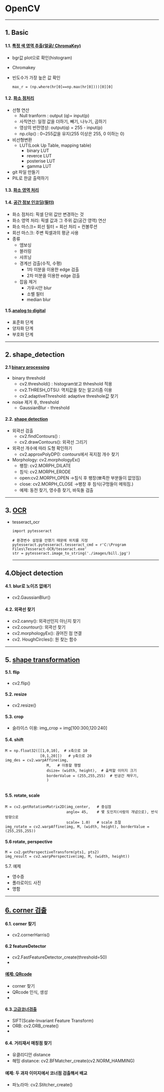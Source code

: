 # OpenCV

---

## 1. Basic

#### 1.1. [특정 색 영역  추출(얼굴/ ChromaKey)](https://github.com/shiney5213/SamsungMultiCampus/blob/master/1.openCV/200106_day1_OpenCV기초%2C크로마키.ipynb)

- bgr값 plot으로 확인(histogram)

- Chromakey

- 빈도수가 가장 높은 값 확인

   ``` 
   max_r = (np.where(hr[0]==np.max(hr[0])))[0][0]
   ```


#### 1.2. [화소 점처리](https://github.com/shiney5213/SamsungMultiCampus/blob/master/1.openCV/200107_day2_2.화소점처리%2C클래핑%2CLUT%2Cgif_file%2Cpil_한글처리(np.clip%2Cnp.LUT).ipynb)
-  선형 연산
   -  Null tranform : output (q)= input(p)
   -  사칙연산: 일정 값을 더하기, 빼기, 나누기, 곱하기
   -  영상의 반전영상: output(q) = 255 - input(p)
   -  np.clip() : 0~255값을 유지(255 이상은 255, 0 이하는 0)
- 비선형변환
  - LUT(Look Up Table, mapping table)
    - binary LUT
    - reverce LUT
    - posterise LUT
    - gamma LUT
- git 파일 만들기
- PIL로 한글 출력하기

#### 1.3. [화소 영역 처리](https://github.com/shiney5213/SamsungMultiCampus/blob/master/1.openCV/200108_day3_1.필터(다양한필터%2C정규화%2C1차미분%2C2차미분%2C엣지검출%2C이상치검출).ipynb)

#### 1.4. [공간 정보 인코딩(필터)](https://github.com/shiney5213/SamsungMultiCampus/blob/master/1.openCV/200108_day3_1.%ED%95%84%ED%84%B0(%EB%8B%A4%EC%96%91%ED%95%9C%20%ED%95%84%ED%84%B0%2C%EC%A0%95%EA%B7%9C%ED%99%94%2C1%EC%B0%A8%EB%AF%B8%EB%B6%84%2C2%EC%B0%A8%20%EB%AF%B8%EB%B6%84%2C%EC%97%A3%EC%A7%80%20%EA%B2%80%EC%B6%9C%2C%EC%9D%B4%EC%83%81%EC%B9%98%20%EA%B2%80%EC%B6%9C).ipynb)

- 화소 점처리: 픽셀 단위 값만 변경하는 것
- 화소 영역 처리: 픽셀 값과 그 주위 값(공간 영역) 연산
- 화소 마스크= 회선 필터 = 회선 처리 = 컨볼루션
- 회선 마스크: 주변 픽셀과의 평균 사용 
- 종류
	- 엠보싱
	- 블러링
	- 샤프닝
	- 경계선 검출(수직, 수평)
		- 1차 미분을 이용한 edge 검출
		- 2차 미분을 이용한 edge 검출
	- 잡음 제거
		- 가우시안 blur
		- 소벨 필터
		- median blur
	
#### 1.5.[analog to digital ](https://github.com/shiney5213/SamsungMultiCampus/blob/master/1.openCV/200108_day3_2.아날로그신호_to_디지털신호.ipynb)
-  표준화 단계
-  양자화 단계
-  부호화 단계

---
## 2. shape_detection

#### 2.1 [binary processing](https://github.com/shiney5213/SamsungMultiCampus/blob/master/1.openCV/200109_day4_1.binary_processing(threshold%2C).ipynb)
- binary threshold
	- cv2.threshold() :  histogram보고 thheshold 적용  
	- cv2.THRESH_OTSU: 역치값을 찾는 알고리즘 이용
	- cv2.adaptiveThreshold: adaptive threshole값 찾기
- noise 제거 후, threshold
	- GaussianBlur - threshold

#### 2.2. [shape detection](https://github.com/shiney5213/SamsungMultiCampus/blob/master/1.openCV/200109_day4_2.shape_detection(contour%2C%20morphologyEx).ipynb)
-  외곽선 검출
	- cv2.findContours() : 
	- cv2.drawContours(): 외곽선 그리기
- 외곽선 개수에 따라 도형 확인하기
	- cv2.approxPolyDP(): contours에서 꼭지점 개수 찾기
- Morphology: cv2.morphologyEx()
  - 팽창: cv2.MORPH_DILATE 
  - 침식: cv2.MORPH_ERODE
  - open:cv2.MORPH_OPEN ->침식 후 팽창(뾰족한 부분들이 없엉짐)
  - close:  cv2.MORPH_CLOSE ->팽창 후 침식(구멍들이 메워짐.)
  - 예제: 동전 찾기, 영수증 찾기, 바둑돌 검출
  

---

## 3. [OCR](https://github.com/shiney5213/SamsungMultiCampus/blob/master/1.openCV/200110_day5_1.ocr_program.ipynb)
- tesseract_ocr

  ```
  import pytesseract
  
  # 환경변수 설정을 안했기 때문에 위치를 지정
  pytesseract.pytesseract.tesseract_cmd = r'C:\Program Files\Tesseract-OCR/tesseract.exe'
  str = pytesseract.image_to_string('./images/bill.jpg')
  ```

  ---
  
## 4.Object detection
#### 4.1. blur로 노이즈 없애기
  - cv2.GaussianBlur()

#### 4.2. 외곽선 찾기
  - cv2.canny(): 외곽선인지 아닌지 찾기
  - cv2.countour(): 외곽선 찾기
  - cv2.morphologyEx(): 끊어진 점 연결
  - cv2. HoughCircles(): 원 찾는 함수

---
## 5. [shape transformation](https://github.com/shiney5213/SamsungMultiCampus/blob/master/1.openCV/200110_day5_3.affin_transformation.ipynb)
#### 5.1. flip
- cv2.flip()
#### 5.2. resize
- cv2.resize()
#### 5.3. crop
- 슬라이스 이용: img_crop = img[100:300,120:240]
#### 5.4. shift
```
M = np.float32([[1,0,10],  # x축으로 10
                [0,1,20]])   # y축으로 20
img_des = cv2.warpAffine(img, 
                   M,   # 이동할 행렬
                   dsize= (width, height),  # 출력할 이미지 크기 
                   borderValue = (255,255,255)  # 빈공간 채우기, 
                   )
                       
```

#### 5.5. rotate, scale

```
M = cv2.getRotationMatrix2D(img_center,   # 중심점
                            angle= 45,    # 몇 도인지(사람의 개념으로), 반식 방향으로
                            scale= 1.0)   # scale 조절
img_rotate = cv2.warpAffine(img, M, (width, height), borderValue = (255,255,255))
```


#### 5.6 rotate, perspective

```
M = cv2.getPerspectiveTransform(pts1, pts2)
img_result = cv2.warpPerspective(img, M, (width, height))
```

5.7. 예제

- 영수증
- 폴라로이드 사진
- 명함

---

## [6. corner 검출](https://github.com/shiney5213/SamsungMultiCampus/blob/master/1.openCV/200114_day6_1.corrner(cv2.cornerHarris%2Cfeature_detector).ipynb)

#### 6.1. corner 찾기
- cv2.cornerHarris()
#### 6.2 featureDetector
-  cv2.FastFeatureDetector_create(threshold=50)
-
#### [예제: QRcode](https://github.com/shiney5213/SamsungMultiCampus/blob/master/1.openCV/200114_day6_2.corner%EB%A5%BC_%EC%9D%B4%EC%9A%A9%ED%95%9C_QRcode.ipynb)
- corner 찾기
- QRcode 인식, 생성
- 
#### 6.3.[고급코너검출](https://github.com/shiney5213/SamsungMultiCampus/blob/master/1.openCV/200114_day6_3.%EB%B3%B5%EC%9E%A1%ED%95%9C_corner%EB%AC%B8%EC%A0%9C%20%ED%95%B4%EA%B2%B0(ORB.detect%2C_cv2.BFMatcher_create()%2C_drawMatches%2C%20cv2.Stitcher).ipynb)
- SIFT(Scale-Invariant Feature Transform)
- ORB: cv2.ORB_create()
- 
#### 6.4. 거리재서 매칭점 찾기
- 유클리디안 distance
- 해밍 distance: cv2.BFMatcher_create(cv2.NORM_HAMMING)
#### 예제: 두 과자 이미지에서 코너점 검출해서 배교
- 파노라마: cv2.Stitcher_create()
